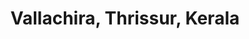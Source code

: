 ---
title: Vallachira, Thrissur, Kerala
url: /vallachira-thrissur-kerala/
latitude: 10.439
longitude: 76.234
---